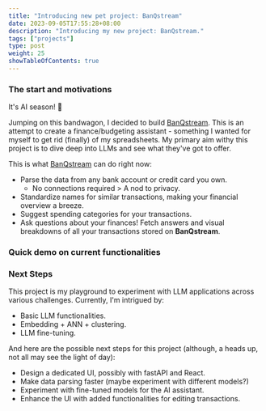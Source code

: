 ```yaml
---
title: "Introducing new pet project: BanQstream"
date: 2023-09-05T17:55:28+08:00
description: "Introducing my new project: BanQstream."
tags: ["projects"]
type: post
weight: 25
showTableOfContents: true
---
```


### The start and motivations

It's AI season! 🚀

Jumping on this bandwagon, I decided to build [BanQstream](www.banqstream.com). This is an attempt to create a finance/budgeting assistant - something I wanted for myself to get rid (finally) of my spreadsheets. My primary aim withy this project is to dive deep into LLMs and see what they've got to offer.

This is what [BanQstream](www.banqstream.com) can do right now:

- Parse the data from any bank account or credit card you own.
  - No connections required > A nod to privacy.
- Standardize names for similar transactions, making your financial overview a breeze.
- Suggest spending categories for your transactions.
- Ask questions about your finances! Fetch answers and visual breakdowns of all your transactions stored on **BanQstream**.

### Quick demo on current functionalities

### Next Steps

This project is my playground to experiment with LLM applications across various challenges. Currently, I'm intrigued by:

- Basic LLM functionalities.
- Embedding + ANN + clustering.
- LLM fine-tuning.

And here are the possible next steps for this project (although, a heads up, not all may see the light of day):

- Design a dedicated UI, possibly with fastAPI and React.
- Make data parsing faster (maybe experiment with different models?)
- Experiment with fine-tuned models for the AI assistant.
- Enhance the UI with added functionalities for editing transactions.
